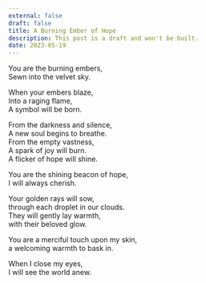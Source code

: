 ```yaml
---
external: false
draft: false
title: A Burning Ember of Hope
description: This post is a draft and won't be built.
date: 2023-05-19
---
```


You are the burning embers,\
Sewn into the velvet sky.

When your embers blaze,\
Into a raging flame,\
A symbol will be born.

From the darkness and silence,\
A new soul begins to breathe.\
From the empty vastness,\
A spark of joy will burn.\
A flicker of hope will shine.

You are the shining beacon of hope,\
I will always cherish.

Your golden rays will sow,\
through each droplet in our clouds.\
They will gently lay warmth,\
with their beloved glow.

You are a merciful touch upon my skin,\
a welcoming warmth to bask in.

When I close my eyes,\
I will see the world anew.